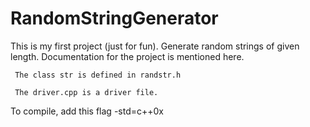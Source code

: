 RandomStringGenerator
=====================

This is my first project (just for fun). Generate random strings of given length. Documentation for the project is mentioned here.

	 The class str is defined in randstr.h

	 The driver.cpp is a driver file.

To compile, add this flag 
	  -std=c++0x 

